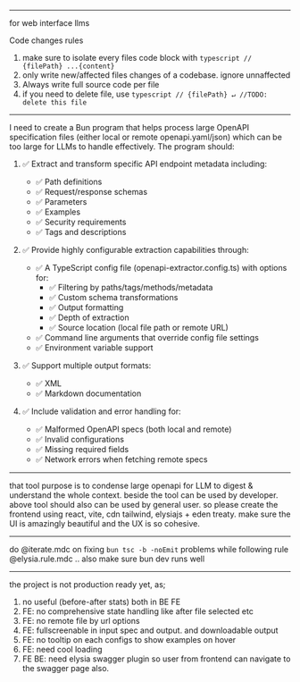 
-------------------------------------

for web interface llms

Code changes rules 

1. make sure to isolate every files code block with ```typescript // {filePath} ...{content} ```
2. only write new/affected files changes of a codebase. ignore unnaffected
3. Always write full source code per file
4. if you need to delete file, use ```typescript // {filePath} ↵ //TODO: delete this file ```

------------------------------------

I need to create a Bun program that helps process large OpenAPI specification files (either local or remote openapi.yaml/json) which can be too large for LLMs to handle effectively. The program should:

1. ✅ Extract and transform specific API endpoint metadata including:
   - ✅ Path definitions
   - ✅ Request/response schemas
   - ✅ Parameters
   - ✅ Examples
   - ✅ Security requirements
   - ✅ Tags and descriptions

2. ✅ Provide highly configurable extraction capabilities through:
   - ✅ A TypeScript config file (openapi-extractor.config.ts) with options for:
     * ✅ Filtering by paths/tags/methods/metadata
     * ✅ Custom schema transformations
     * ✅ Output formatting
     * ✅ Depth of extraction
     * ✅ Source location (local file path or remote URL)
   - ✅ Command line arguments that override config file settings
   - ✅ Environment variable support

3. ✅ Support multiple output formats:
   - ✅ XML
   - ✅ Markdown documentation

4. ✅ Include validation and error handling for:
   - ✅ Malformed OpenAPI specs (both local and remote)
   - ✅ Invalid configurations
   - ✅ Missing required fields
   - ✅ Network errors when fetching remote specs



--------------------------------

that tool purpose is to condense large openapi for LLM to digest & understand the whole context. beside the tool can be used by developer. above tool should also can be used by general user. so please create the frontend using react, vite, cdn tailwind, elysiajs + eden treaty. make sure the UI is amazingly beautiful and the UX is so cohesive.

--------------------------------

do @iterate.mdc on fixing `bun tsc -b -noEmit` problems while following rule @elysia.rule.mdc  .. also make sure bun dev runs well

-------------------------------

the project is not production ready yet, as;

1. no useful (before-after stats) both in BE FE
2. FE: no comprehensive state handling like after file selected etc
3. FE: no remote file by url options
4. FE: fullscreenable in input spec and output. and downloadable output
5. FE: no tooltip on each configs to show examples on hover 
6. FE: need cool loading
7. FE BE: need elysia swagger plugin so user from frontend can navigate to the swagger page also.